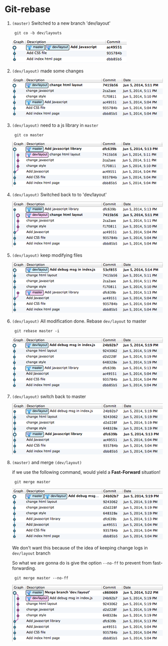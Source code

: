 Git-rebase
===

1. `(master)` Switched to a new branch 'dev/layout'

		git co -b dev/layouts
	
	![](img/rebase-0.png)
	
	
2. `(dev/layout)` made some changes

	![](img/rebase-1.png)


3. `(dev/layout)` need to a js library in `master`

		git co master
		
	![](img/rebase-2.png)

4. `(dev/layout)` Switched back to to 'dev/layout'

	![](img/rebase-3.png)

5. `(dev/layout)` keep modifying files

	![](img/rebase-4.png)

6. `(dev/layout)` All modification done.	Rebase `dev/layout` to master

		git rebase master -i

	![](img/rebase-5.png)
	
7. `(dev/layout)` switch back to master 
	
	![](img/rebase-6.png)
	
	
8. `(master)` and merge `(dev/layout)`

	if we use the following command, would yield a __Fast-Forward__ situation!

		git merge master

	![](img/rebase-7.png)

	We don't want this because of the idea of keeping change logs in `dev/layout` branch
	 
	So what we are gonna do is give the option `--no-ff` to prevent from fast-forwarding.
	
		git merge master --no-ff 

	![](img/rebase-8.png)
